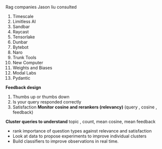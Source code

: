 Rag companies Jason liu consulted
1. Timescale
2. Limitless AI
3. Sandbar
4. Raycast
5. Tensorlake
6. Dunbar
7. Bytebot
8. Naro
9. Trunk Tools
10. New Computer
11. Weights and Biases
12. Modal Labs
13. Pydantic

**Feedback design**
1. Thumbs up or thumbs down 
2. Is your query responded correctly 
3. Satisfaction
**Monitor cosine and rerankers (relevancy)**
(query , cosine , feedback)

**Cluster queries to understand** 
topic , count, mean cosine, mean feedback
- rank importance of question types against relevance and satisfaction 
- Look at data to propose experiments to improve individual clusters 
- Build classifiers to improve observations in real time.
